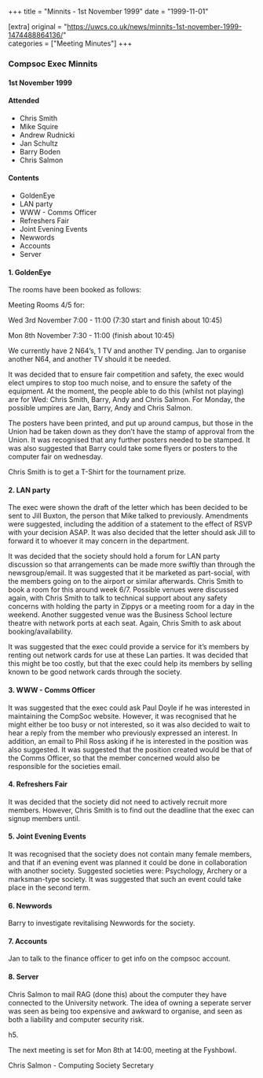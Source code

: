 +++
title = "Minnits -  1st November 1999"
date = "1999-11-01"

[extra]
original = "https://uwcs.co.uk/news/minnits-1st-november-1999-1474488864136/"    
categories = ["Meeting Minutes"]
+++

### Compsoc Exec Minnits

#### 1st November 1999

#### Attended

  - Chris Smith
  - Mike Squire
  - Andrew Rudnicki
  - Jan Schultz
  - Barry Boden
  - Chris Salmon

#### Contents

  - GoldenEye
  - LAN party
  - WWW - Comms Officer
  - Refreshers Fair
  - Joint Evening Events
  - Newwords
  - Accounts
  - Server

#### 1\. GoldenEye

The rooms have been booked as follows:

Meeting Rooms 4/5 for:

Wed 3rd November 7:00 - 11:00 (7:30 start and finish about 10:45)

Mon 8th November 7:30 - 11:00 (finish about 10:45)

We currently have 2 N64’s, 1 TV and another TV pending. Jan to organise another N64, and another TV should it be needed.

It was decided that to ensure fair competition and safety, the exec would elect umpires to stop too much noise, and to ensure the safety of the equipment. At the moment, the people able to do this (whilst not playing) are for Wed: Chris Smith, Barry, Andy and Chris Salmon. For Monday, the possible umpires are Jan, Barry, Andy and Chris Salmon.

The posters have been printed, and put up around campus, but those in the Union had be taken down as they don’t have the stamp of approval from the Union. It was recognised that any further posters needed to be stamped. It was also suggested that Barry could take some flyers or posters to the computer fair on wednesday.

Chris Smith is to get a T-Shirt for the tournament prize.

#### 2\. LAN party

The exec were shown the draft of the letter which has been decided to be sent to Jill Buxton, the person that Mike talked to previously. Amendments were suggested, including the addition of a statement to the effect of RSVP with your decision ASAP. It was also decided that the letter should ask Jill to forward it to whoever it may concern in the department.

It was decided that the society should hold a forum for LAN party discussion so that arrangements can be made more swiftly than through the newsgroup/email. It was suggested that it be marketed as part-social, with the members going on to the airport or similar afterwards. Chris Smith to book a room for this around week 6/7. Possible venues were discussed again, with Chris Smith to talk to technical support about any safety concerns with holding the party in Zippys or a meeting room for a day in the weekend. Another suggested venue was the Business School lecture theatre with network ports at each seat. Again, Chris Smith to ask about booking/availability.

It was suggested that the exec could provide a service for it’s members by renting out network cards for use at these Lan parties. It was decided that this might be too costly, but that the exec could help its members by selling known to be good network cards through the society.

#### 3\. WWW - Comms Officer

It was suggested that the exec could ask Paul Doyle if he was interested in maintaining the CompSoc website. However, it was recognised that he might either be too busy or not interested, so it was also decided to wait to hear a reply from the member who previously expressed an interest. In addition, an email to Phil Ross asking if he is interested in the position was also suggested. It was suggested that the position created would be that of the Comms Officer, so that the member concerned would also be responsible for the societies email.

#### 4\. Refreshers Fair

It was decided that the society did not need to actively recruit more members. However, Chris Smith is to find out the deadline that the exec can signup members until.

#### 5\. Joint Evening Events

It was recognised that the society does not contain many female members, and that if an evening event was planned it could be done in collaboration with another society. Suggested societies were: Psychology, Archery or a marksman-type society. It was suggested that such an event could take place in the second term.

#### 6\. Newwords

Barry to investigate revitalising Newwords for the society.

#### 7\. Accounts

Jan to talk to the finance officer to get info on the compsoc account.

#### 8\. Server

Chris Salmon to mail RAG (done this) about the computer they have connected to the University network. The idea of owning a seperate server was seen as being too expensive and awkward to organise, and seen as both a liability and computer security risk.

h5.

The next meeting is set for Mon 8th at 14:00, meeting at the Fyshbowl.

Chris Salmon - Computing Society Secretary
